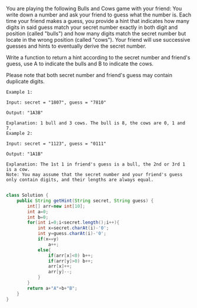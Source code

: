 You are playing the following Bulls and Cows game with your friend: You write down a number and ask your friend to guess what the number is. Each time your friend makes a guess, you provide a hint that indicates how many digits in said guess match your secret number exactly in both digit and position (called "bulls") and how many digits match the secret number but locate in the wrong position (called "cows"). Your friend will use successive guesses and hints to eventually derive the secret number.

Write a function to return a hint according to the secret number and friend's guess, use A to indicate the bulls and B to indicate the cows. 

Please note that both secret number and friend's guess may contain duplicate digits.
```
Example 1:

Input: secret = "1807", guess = "7810"

Output: "1A3B"

Explanation: 1 bull and 3 cows. The bull is 8, the cows are 0, 1 and 7.
Example 2:

Input: secret = "1123", guess = "0111"

Output: "1A1B"

Explanation: The 1st 1 in friend's guess is a bull, the 2nd or 3rd 1 is a cow.
Note: You may assume that the secret number and your friend's guess only contain digits, and their lengths are always equal.
```
```java

class Solution {
    public String getHint(String secret, String guess) {
        int[] arr=new int[10];
        int a=0;
        int b=0;
        for(int i=0;i<secret.length();i++){
            int x=secret.charAt(i)-'0';
            int y=guess.charAt(i)-'0';
            if(x==y)
                a++;
            else{
                if(arr[x]<0) b++;
                if(arr[y]>0) b++;
                arr[x]++;
                arr[y]--;
            }
        }
        return a+"A"+b+"B";
    }
}
```
